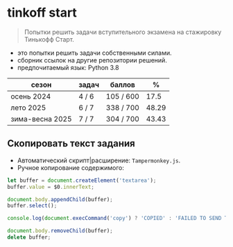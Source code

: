 
# tinkoff start

> Попытки решить задачи вступительного экзамена на стажировку Тинькофф Старт.

+ это попытки решить задачи собственными силами.
+ сборник ссылок на другие репозитории решений.
+ предпочитаемый язык: Python 3.8

| сезон           | задач | баллов    | %     |
|-----------------|-------|-----------|-------|
| осень 2024      | 4 / 6 | 105 / 600 | 17.5  |
| лето 2025       | 6 / 7 | 338 / 700 | 48.29 |
| зима-весна 2025 | 7 / 7 | 304 / 700 | 43.43 |

## Скопировать текст задания

+ Автоматический скрипт|расширение: `Tampermonkey.js`.
+ Ручное копирование содержимого:

```javascript
let buffer = document.createElement('textarea');
buffer.value = $0.innerText;

document.body.appendChild(buffer);
buffer.select();

console.log(document.execCommand('copy') ? 'COPIED' : 'FAILED TO SEND TO CLIPBOARD');

document.body.removeChild(buffer);
delete buffer;
```
